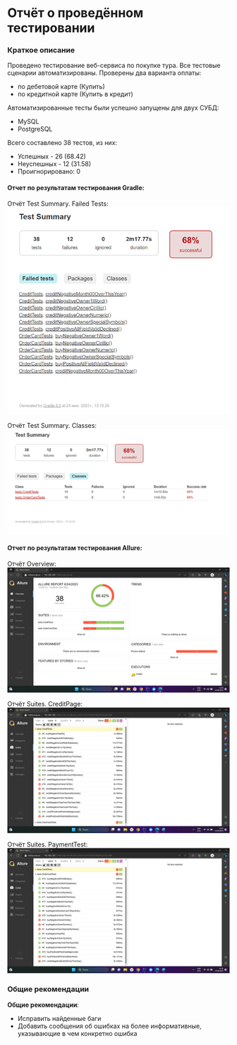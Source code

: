 # Отчёт о проведённом тестировании
### Краткое описание
Проведено тестирование веб-сервиса по покупке тура. Все тестовые сценарии автоматизированы. Проверены два варианта оплаты:
- по дебетовой карте (Купить)
- по кредитной карте (Купить в кредит)

Автоматизированные тесты были успешно запущены для двух СУБД:
- MySQL
- PostgreSQL

Всего составлено 38 тестов, из них:
- Успешных - 26 (68.42)
- Неуспешных - 12 (31.58)
- Проигнорировано: 0

#### Отчет по результатам тестирования Gradle:

Отчёт Test Summary. Failed Tests:
![GradlewFailTests.png](GradlewFailTests.png)

Отчёт Test Summary. Classes:
![Gradlew.png](Gradlew.png)

#### Отчет по результатам тестирования Allure:
Отчёт Overview:
![Allure.jpg](Allure.jpg)

Отчёт Suites. CreditPage:
![AllureCreditTests.jpg](AllureCreditTests.jpg)

Отчёт Suites. PaymentTest:
![AllureOrderTests.jpg](AllureOrderTests.jpg)

### Общие рекомендации

**Общие рекомендации**:
* Исправить найденные баги
* Добавить сообщения об ошибках на более информативные, указывающие в чем конкретно ошибка